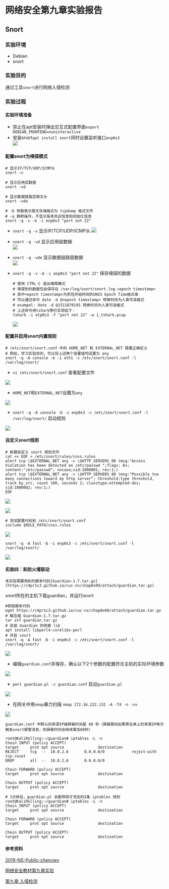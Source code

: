 # 网络安全第九章实验报告  
## Snort  

### 实验环境  
* Debian 
* snort  

### 实验目的  
通过工具`snort`进行网络入侵检测

### 实验过程
#### 实验环境准备
- 禁止在apt安装时弹出交互式配置界面`export DEBIAN_FRONTEND=noninteractive`
- 安装snort`apt install snort`同时设置监听接口`enp0s3`  
![ ](./img/snort.png) 

#### 配置snort为嗅探模式 
```
# 显示IP/TCP/UDP/ICMP头
snort –v

# 显示应用层数据
snort -vd

# 显示数据链路层报文头
snort -vde

# -b 参数表示报文存储格式为 tcpdump 格式文件
# -q 静默操作，不显示版本欢迎信息和初始化信息
snort -q -v -b -i enp0s3 "port not 22"
```  

- `snort -q -v` 显示IP/TCP/UDP/ICMP头 
![](./img/s-v.png)  

- `snort -q -vd` 显示应用层数据  
![](./img/s-vd.png)  

- `snort -q -vde` 显示数据链路层数据  
![](./img/s-vde.png)   

- `snort -q -v -b -i enp0s3 "port not 22"` 保存嗅探的数据  
    ```
    # 使用 CTRL-C 退出嗅探模式
    # 嗅探到的数据包会保存在 /var/log/snort/snort.log.<epoch timestamp>
    # 其中<epoch timestamp>为抓包开始时间的UNIX Epoch Time格式串
    # 可以通过命令 date -d @<epoch timestamp> 转换时间为人类可读格式
    # exampel: date -d @1511870195 转换时间为人类可读格式
    # 上述命令用tshark等价实现如下：
    tshark -i etp0s3 -f "port not 22" -w 1_tshark.pcap
    ```  
    ![](./img/s-save.png) 

#### 配置并启用snort内置规则  
```
# /etc/snort/snort.conf 中的 HOME_NET 和 EXTERNAL_NET 需要正确定义
# 例如，学习实验目的，可以将上述两个变量值均设置为 any
snort -q -A console -b -i eth1 -c /etc/snort/snort.conf -l /var/log/snort/
```  

-  `vi /etc/snort/snort.conf` 查看配置文件  

![](./img/conf.png)  

- `HOME_NET`和`EXTERNAL_NET`设置为`any`  

![](./img/confchange.png) 

- `snort -q -A console -b -i enp0s3 -c /etc/snort/snort.conf -l /var/log/snort/` 启动规则  

![](./img/confon.png)  

#### 自定义snort规则  

 ```
# 新建自定义 snort 规则文件
cat << EOF > /etc/snort/rules/cnss.rules
alert tcp \$EXTERNAL_NET any -> \$HTTP_SERVERS 80 (msg:"Access Violation has been detected on /etc/passwd ";flags: A+; content:"/etc/passwd"; nocase;sid:1000001; rev:1;)
alert tcp \$EXTERNAL_NET any -> \$HTTP_SERVERS 80 (msg:"Possible too many connections toward my http server"; threshold:type threshold, track by_src, count 100, seconds 2; classtype:attempted-dos; sid:1000002; rev:1;)
EOF
```  
![](./img/peizhi1.png)  

![](./img/lookp.png)  

```
# 添加配置代码到 /etc/snort/snort.conf
include $RULE_PATH/cnss.rules
```  

![](./img/add.png)  
```
snort -q -A fast -b -i enp0s3 -c /etc/snort/snort.conf -l /var/log/snort/
```  

![](./img/action.png)  

#### 实验四：和防火墙联动  
```
本实验需要用到的脚本代码[Guardian-1.7.tar.gz](https://c4pr1c3.github.io/cuc-ns/chap0x09/attach/guardian.tar.gz)
```  

snort所在的主机下载guardian，并运行snort 
```
#获取脚本代码
wget https://c4pr1c3.github.io/cuc-ns/chap0x09/attach/guardian.tar.gz
# 解压缩 Guardian-1.7.tar.gz
tar zxf guardian.tar.gz
# 安装 Guardian 的依赖 lib
apt install libperl4-corelibs-perl
# 开启 snort
snort -q -A fast -b -i enp0s3 -c /etc/snort/snort.conf -l /var/log/snort/
```  
![](./img/download.png)  

- 编辑`guardian.conf`并保存，确认以下2个参数的配置符合主机的实际环境参数

![](./img/gconf.png) 

- `perl guardian.pl -c guardian.conf` 启动`guardian.pl`  

![](./img/actiong.png)

- 在网关中用`nmap`暴力扫描  `nmap 172.16.222.132 -A -T4 -n -vv`   

![](./img/namp.png)

```
guardian.conf 中默认的来源IP被屏蔽时间是 60 秒（屏蔽期间如果黑名单上的来源IP再次触发snort报警消息，则屏蔽时间会继续累加60秒）

root@KaliRolling:~/guardian# iptables -L -n
Chain INPUT (policy ACCEPT)
target     prot opt source               destination
REJECT     tcp  --  10.0.2.6       0.0.0.0/0            reject-with tcp-reset
DROP       all  --  10.0.2.6       0.0.0.0/0

Chain FORWARD (policy ACCEPT)
target     prot opt source               destination

Chain OUTPUT (policy ACCEPT)
target     prot opt source               destination

# 1分钟后，guardian.pl 会删除刚才添加的2条 iptables 规则
root@KaliRolling:~/guardian# iptables -L -n
Chain INPUT (policy ACCEPT)
target     prot opt source               destination

Chain FORWARD (policy ACCEPT)
target     prot opt source               destination

Chain OUTPUT (policy ACCEPT)
target     prot opt source               destination
```  

#### 参考资料  
[2019-NS-Public-chencwx](https://github.com/CUCCS/2019-NS-Public-chencwx/blob/ns_chap0x09/ns_chapter9/%E5%85%A5%E4%BE%B5%E6%A3%80%E6%B5%8B.md) 
 
[网络安全教材第九章实验](https://c4pr1c3.github.io/cuc-ns/chap0x09/exp.html)  

[第九章 入侵检测](https://www.bilibili.com/video/BV1rZ4y137Pw)